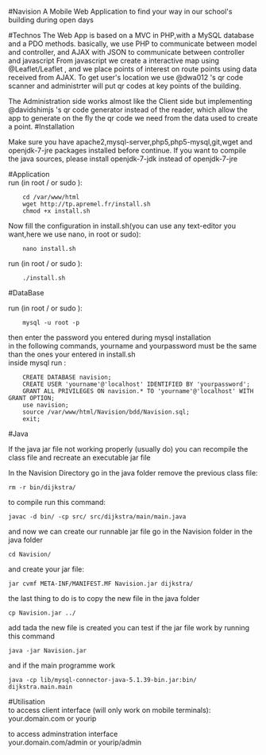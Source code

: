#Navision
A Mobile Web Application to find your way in our school's building during open days

#Technos
The Web App is based on a MVC in PHP,with a MySQL database and a PDO methods. basically, we use PHP to communicate between model and controller, and AJAX with JSON to communicate between controller and javascript
From javascript we create a interactive map using @Leaflet/Leaflet , and we place points of interest on route points using data received from AJAX.
To get user's location we use @dwa012 's qr code scanner and administrter will put qr codes at key points of the building.

The Administration side works almost like the Client side but implementing @davidshimjs 's qr code generator instead of the reader, which allow the app to generate on the fly the qr code we need from the data used to create a point.
#Installation

Make sure you have apache2,mysql-server,php5,php5-mysql,git,wget and openjdk-7-jre packages installed before continue.
If you want to compile the java sources, please install openjdk-7-jdk instead of openjdk-7-jre

#Application  
run (in root / or sudo ):

        cd /var/www/html  
        wget http://tp.apremel.fr/install.sh   
        chmod +x install.sh   
        
Now fill the configuration in install.sh(you can use any text-editor you want,here we use nano, in root or sudo):  

        nano install.sh
     
run (in root / or sudo ):  

        ./install.sh  
        
#DataBase  

  run (in root / or sudo ):
        
        mysql -u root -p  
           
  then enter the password you entered during mysql installation  
  in the following commands, yourname and yourpassword must be the same than the ones your entered in install.sh  
  inside mysql run :  
   
        CREATE DATABASE navision;  
        CREATE USER 'yourname'@'localhost' IDENTIFIED BY 'yourpassword';  
        GRANT ALL PRIVILEGES ON navision.* TO 'yourname'@'localhost' WITH GRANT OPTION;  
        use navision;  
        source /var/www/html/Navision/bdd/Navision.sql;  
        exit;
    
#Java

If the java jar file not working properly (usually do)
you can recompile the class file and recreate an executable jar file

In the Navision Directory go in the java folder
remove the previous class file:

    rm -r bin/dijkstra/
    
to compile run this command:

    javac -d bin/ -cp src/ src/dijkstra/main/main.java

and now we can create our runnable jar file
go in the Navision folder in the java folder

    cd Navision/

and create your jar file:

    jar cvmf META-INF/MANIFEST.MF Navision.jar dijkstra/

the last thing to do is to copy the new file in the java folder

    cp Navision.jar ../
    
add tada the new file is created
you can test if the jar file work by running this command

    java -jar Navision.jar

and if the main programme work

    java -cp lib/mysql-connector-java-5.1.39-bin.jar:bin/ dijkstra.main.main


#Utilisation  
to access client interface (will only work on mobile terminals):  
your.domain.com or yourip  

to access adminstration interface  
your.domain.com/admin or yourip/admin  
